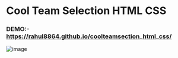 # Cool Team Selection HTML CSS
### DEMO:- https://rahul8864.github.io/coolteamsection_html_css/
![image](https://user-images.githubusercontent.com/74202040/220012749-0b2b9c3c-311b-4488-9755-413bcb809f16.png)
